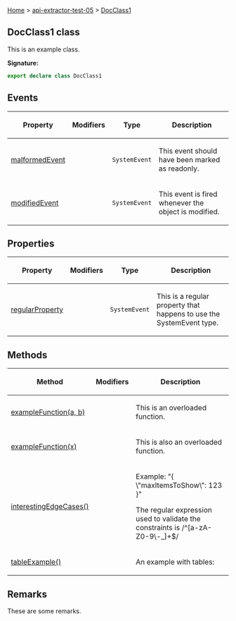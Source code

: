 [Home](./index) &gt; [api-extractor-test-05](./api-extractor-test-05.md) &gt; [DocClass1](./api-extractor-test-05.docclass1.md)

## DocClass1 class

This is an example class.

<b>Signature:</b>

```typescript
export declare class DocClass1
```

## Events

|  <p>Property</p> | <p>Modifiers</p> | <p>Type</p> | <p>Description</p> |
|  --- | --- | --- | --- |
|  <p>[malformedEvent](./api-extractor-test-05.docclass1.malformedevent.md)</p> |  | <p>`SystemEvent`</p> | <p>This event should have been marked as readonly.</p> |
|  <p>[modifiedEvent](./api-extractor-test-05.docclass1.modifiedevent.md)</p> |  | <p>`SystemEvent`</p> | <p>This event is fired whenever the object is modified.</p> |

## Properties

|  <p>Property</p> | <p>Modifiers</p> | <p>Type</p> | <p>Description</p> |
|  --- | --- | --- | --- |
|  <p>[regularProperty](./api-extractor-test-05.docclass1.regularproperty.md)</p> |  | <p>`SystemEvent`</p> | <p>This is a regular property that happens to use the SystemEvent type.</p> |

## Methods

|  <p>Method</p> | <p>Modifiers</p> | <p>Description</p> |
|  --- | --- | --- |
|  <p>[exampleFunction(a, b)](./api-extractor-test-05.docclass1.examplefunction.md)</p> |  | <p>This is an overloaded function.</p> |
|  <p>[exampleFunction(x)](./api-extractor-test-05.docclass1.examplefunction_1.md)</p> |  | <p>This is also an overloaded function.</p> |
|  <p>[interestingEdgeCases()](./api-extractor-test-05.docclass1.interestingedgecases.md)</p> |  | <p>Example: "<!-- -->{ \\<!-- -->"maxItemsToShow<!-- -->\\<!-- -->": 123 }<!-- -->"</p><p>The regular expression used to validate the constraints is /^\[a-zA-Z0-9<!-- -->\\<!-- -->-\_\]+$/</p> |
|  <p>[tableExample()](./api-extractor-test-05.docclass1.tableexample.md)</p> |  | <p>An example with tables:</p> |

## Remarks

These are some remarks.

